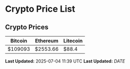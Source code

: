 # Crypto Price List

## Crypto Prices
| Bitcoin | Ethereum | Litecoin |
| ------- | -------- | -------- |
| $109093 | $2553.66 | $88.4 |
**Last Updated:** 2025-07-04 11:39 UTC
**Last Updated:** $DATE$
